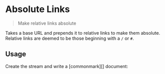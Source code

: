 # Absolute Links

<? @include readme/badges.md ?>

> Make relative links absolute

Takes a base URL and prepends it to relative links to make them absolute. Relative links are deemed to be those beginning with a `/` or `#`.

<? @include {=readme} install.md ?>

## Usage

Create the stream and write a [commonmark][] document:

<? @source {javascript=s/\.\.\/index/mkabs/gm} usage.js ?>

<? @exec mkapi index.js --title=API --level=2 ?>
<? @include {=readme} license.md links.md ?>
